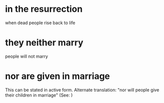 
# in the resurrection
when dead people rise back to life

# they neither marry
people will not marry

# nor are given in marriage
This can be stated in active form. Alternate translation: "nor will people give their children in marriage" (See: )
